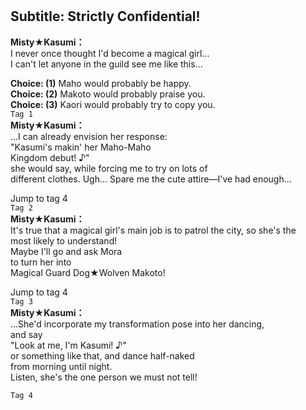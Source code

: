 # 

  
## Subtitle: Strictly Confidential!
  
**Misty★Kasumi：**  
I never once thought I'd become a magical girl...  
I can't let anyone in the guild see me like this...  
  
**Choice: (1)**  Maho would probably be happy.  
**Choice: (2)**  Makoto would probably praise you.  
**Choice: (3)**  Kaori would probably try to copy you.  
`Tag 1`  
**Misty★Kasumi：**  
...I can already envision her response:  
\"Kasumi's makin' her Maho-Maho  
Kingdom debut! ♪\"  
she would say, while forcing me to try on lots of  
different clothes. Ugh... Spare me the cute attire—I've had enough...  
  
Jump to tag 4  
`Tag 2`  
**Misty★Kasumi：**  
It's true that a magical girl's main job is to patrol the city, so she's the  
most likely to understand!  
Maybe I'll go and ask Mora  
to turn her into  
Magical Guard Dog★Wolven Makoto!  
  
Jump to tag 4  
`Tag 3`  
**Misty★Kasumi：**  
...She'd incorporate my transformation pose into her dancing,  
and say  
\"Look at me, I'm Kasumi! ♪\"  
or something like that, and dance half-naked  
from morning until night.  
Listen, she's the one person we must not tell!  
  
`Tag 4`  
